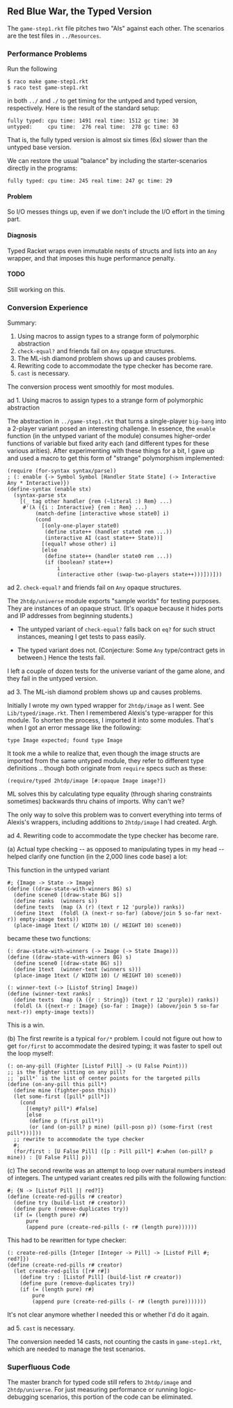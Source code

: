 ## Red Blue War, the Typed Version

The `game-step1.rkt` file pitches two "AIs" against each other. The
scenarios are the test files in `../Resources`.

### Performance Problems 

Run the following 

```
$ raco make game-step1.rkt
$ raco test game-step1.rkt
```

in both `../` and `./` to get timing for the untyped and typed version,
respectively. Here is the result of the standard setup:

```
fully typed: cpu time: 1491 real time: 1512 gc time: 30
untyped:     cpu time:  276 real time:  278 gc time: 63
```

That is, the fully typed version is almost six times (6x) slower than the
untyped base version. 

We can restore the usual "balance" by including the starter-scenarios directly
in the programs:

```
fully typed: cpu time: 245 real time: 247 gc time: 29
```

#### Problem 

So I/O messes things up, even if we don't include the I/O effort in the timing
part.

#### Diagnosis

Typed Racket wraps even immutable nests of structs and lists into an `Any`
wrapper, and that imposes this huge performance penalty.

#### TODO

Still working on this. 


### Conversion Experience

Summary: 

1. Using macros to assign types to a strange form of polymorphic abstraction
2. `check-equal?` and friends fail on `Any` opaque structures.
3. The ML-ish diamond problem shows up and causes problems.
4. Rewriting code to accommodate the type checker has become rare.
5. `cast` is necessary. 

The conversion process went smoothly for most modules.

ad 1. Using macros to assign types to a strange form of polymorphic abstraction 

The abstraction in `../game-step1.rkt` that turns a single-player `big-bang`
into a 2-player variant posed an interesting challenge. In essence, the
`enable` function (in the untyped variant of the module) consumes higher-order
functions of variable but fixed arity each (and different types for these
various arities). After experimenting with these things for a bit, I gave up
and used a macro to get this form of "strange" polymorphism implemented: 

```
(require (for-syntax syntax/parse))
; (: enable {-> Symbol Symbol [Handler State State] (-> Interactive Any * Interactive)})
(define-syntax (enable stx)
  (syntax-parse stx
    [(_ tag other handler {rem (~literal :) Rem} ...)
     #'(λ ({i : Interactive} {rem : Rem} ...)
         (match-define [interactive whose state0] i)
         (cond
           [(only-one-player state0)
            (define state++ (handler state0 rem ...))
            (interactive AI (cast state++ State))]
           [(equal? whose other) i]
           [else
            (define state++ (handler state0 rem ...))
            (if (boolean? state++)
                i
                (interactive other (swap-two-players state++)))]))]))
```

ad 2. `check-equal?` and friends fail on `Any` opaque structures.

The `2htdp/universe` module exports "sample worlds" for testing purposes. They
are instances of an opaque struct. (It's opaque because it hides ports and IP
addresses from beginning students.)

- The untyped variant of `check-equal?` falls back on `eq?` for such struct
  instances, meaning I get tests to pass easily.

- The typed variant does not. (Conjecture: Some `Any` type/contract gets in
  between.) Hence the tests fail. 

I left a couple of dozen tests for the universe variant of the game alone, and
they fail in the untyped version.

ad 3. The ML-ish diamond problem shows up and causes problems.

Initially I wrote my own typed wrapper for `2htdp/image` as I went. See
`Lib/typed/image.rkt`. Then I remembered Alexis's type-wrapper for this
module. To shorten the process, I imported it into some modules. That's when
I got an error message like the following:

```
type Image expected; found type Image 
```

It took me a while to realize that, even though the image structs are imported
from the same untyped module, they refer to different type definitions
.. though both originate from `require` specs such as these:

```
(require/typed 2htdp/image [#:opaque Image image?])
```

ML solves this by calculating type equality (through sharing constraints
sometimes) backwards thru chains of imports. Why can't we? 

The only way to solve this problem was to convert everything into terms of
Alexis's wrappers, including additions to `2htdp/image` I had created. Argh.

ad 4. Rewriting code to accommodate the type checker has become rare.

(a) Actual type checking -- as opposed to manipulating types in my head --
    helped clarify one function (in the 2,000 lines code base) a lot: 

This function in the untyped variant 

```
#; {Image -> State -> Image}
(define ((draw-state-with-winners BG) s)
  (define scene0 [(draw-state BG) s])
  (define ranks  (winners s))
  (define texts  (map (λ (r) (text r 12 'purple)) ranks))
  (define 1text  (foldl (λ (next-r so-far) (above/join 5 so-far next-r)) empty-image texts))
  (place-image 1text (/ WIDTH 10) (/ HEIGHT 10) scene0))
```

became these two functions: 

```
(: draw-state-with-winners (-> Image (-> State Image)))
(define ((draw-state-with-winners BG) s)
  (define scene0 [(draw-state BG) s])
  (define 1text  (winner-text (winners s)))
  (place-image 1text (/ WIDTH 10) (/ HEIGHT 10) scene0))

(: winner-text (-> [Listof String] Image))
(define (winner-text ranks)
  (define texts  (map (λ ({r : String}) (text r 12 'purple)) ranks))
  (foldl (λ ({next-r : Image} {so-far : Image}) (above/join 5 so-far next-r)) empty-image texts))
```

This is a win. 


(b) The first rewrite is a typical `for/*` problem. I could not figure out how
to get `for/first` to accommodate the desired typing; it was faster to spell
out the loop myself: 

```
(: on-any-pill (Fighter [Listof Pill] -> (U False Point)))
;; is the fighter sitting on any pill? 
;; `pill*` is the list of center points for the targeted pills
(define (on-any-pill this pill*)
  (define mine (fighter-posn this))
  (let some-first ([pill* pill*])
    (cond
      [(empty? pill*) #false]
      [else
       (define p (first pill*))
       (or (and (on-pill? p mine) (pill-posn p)) (some-first (rest pill*)))]))
  ;; rewrite to accommodate the type checker 
  #;
  (for/first : [U False Pill] ([p : Pill pill*] #:when (on-pill? p mine)) : [U False Pill] p))
```


(c) The second rewrite was an attempt to loop over natural numbers instead of
integers. The untyped variant creates red pills with the following function: 

```
#; {N -> [Listof Pill || red?]}
(define (create-red-pills r# creator)
  (define try (build-list r# creator))
  (define pure (remove-duplicates try))
  (if (= (length pure) r#)
      pure
      (append pure (create-red-pills (- r# (length pure))))))
```

This had to be rewritten for type checker: 

```
(: create-red-pills {Integer [Integer -> Pill] -> [Listof Pill #; red?]})
(define (create-red-pills r# creator)
  (let create-red-pills ([r# r#])
    (define try : [Listof Pill] (build-list r# creator))
    (define pure (remove-duplicates try))
    (if (= (length pure) r#)
        pure
        (append pure (create-red-pills (- r# (length pure)))))))
```

It's not clear anymore whether I needed this or whether I'd do it again. 

ad 5. `cast` is necessary.

The conversion needed 14 casts, not counting the casts in `game-step1.rkt`,
which are needed to manage the test scenarios.

### Superfluous Code

The master branch for typed code still refers to `2htdp/image` and
`2htdp/universe`.  For just measuring performance or running
logic-debugging scenarios, this portion of the code can be eliminated.
